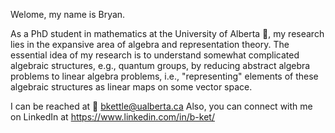 Welome, my name is Bryan.

As a PhD student in mathematics at the University of Alberta 📖, my research lies in the expansive area of algebra and representation theory. The essential idea of my research is to understand somewhat complicated algebraic structures, e.g., quantum groups, by reducing abstract algebra problems to linear algebra problems, i.e., "representing" elements of these algebraic structures as linear maps on some vector space.

I can be reached at 📧 bkettle@ualberta.ca
Also, you can connect with me on LinkedIn at https://www.linkedin.com/in/b-ket/
